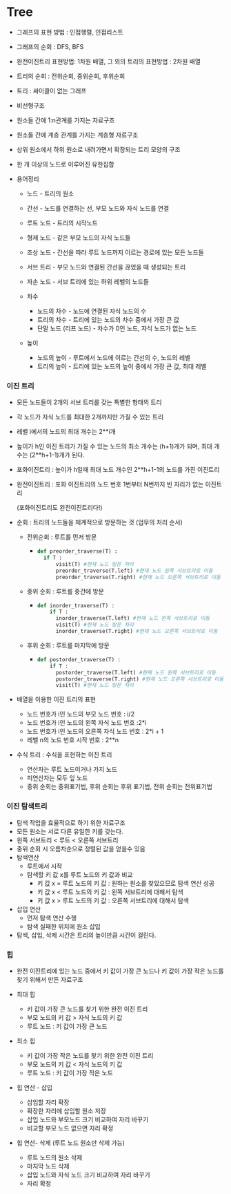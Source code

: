 # Tree

- 그래프의 표현 방법 : 인접행렬, 인접리스트

- 그래프의 순회 : DFS, BFS

- 완전이진트리  표현방법: 1차원 배열, 그 외의 트리의 표현방법 : 2차원 배열

- 트리의 순회 : 전위순회, 중위순회, 후위순회 

  

- 트리 : 싸이클이 없는 그래프

- 비선형구조

- 원소들 간에 1:n관계를 가지는 자료구조

- 원소들 간에 계층 관계를 가지는 계층형 자료구조

- 상위 원소에서 하위 원소로 내려가면서 확장되는 트리 모양의 구조

- 한 개 이상의 노드로 이루어진 유한집합



- 용어정리

  - 노드 - 트리의 원소
  - 간선 - 노드를 연결하는 선, 부모 노드와 자식  노드를 연결
  - 루트 노드 - 트리의 시작노드

  - 형제 노드 - 같은 부모 노드의 자식 노드들
  - 조상 노드 - 간선을 따라 루트 노드까지 이르는 경로에 있는 모든 노드들
  - 서브 트리 - 부모 노드와 연결된 간선을 끊었을 때 생성되는 트리
  - 자손 노드 - 서브 트리에 있는 하위 레벨의 노드들
  - 차수 
    - 노드의 차수 - 노드에 연결된 자식 노드의 수
    - 트리의 차수 - 트리에 있는 노드의 차수 중에서 가장 큰 값
    - 단말 노드 (리프 노드) - 차수가 0인 노드, 자식 노드가 없는 노드
  - 높이
    - 노드의 높이 - 루트에서 노드에 이르는 간선의 수, 노드의 레벨
    - 트리의 높이 - 트리에 있는 노드의 높이 중에서 가장 큰 값, 최대 레벨



### 이진 트리

- 모든 노드들이 2개의 서브 트리를 갖는 특별한 형태의 트리

- 각 노드가 자식 노드를 최대한 2개까지만 가질 수 있는 트리

- 레벨 i에서의 노드의 최대 개수는 2**i개

- 높이가 h인 이진 트리가 가질 수 있는 노드의 최소 개수는 (h+1)개가 되며, 최대 개수는 (2**h+1-1)개가 된다.

- 포화이진트리 : 높이가 h일때 최대 노드 개수인 2**h+1-1의 노드를 가진 이진트리

- 완전이진트리 : 포화 이진트리의 노드 번호 1번부터 N번까지 빈 자리가 없는 이진트리

  (포화이진트리도 완전이진트리다!)

- 순회 : 트리의 노드들을 체계적으로 방문하는 것 (업무의 처리 순서)

  - 전위순회 : 루트를 먼저 방문

    - ```python
      def preorder_traverse(T) : 
      	if T : 
      		visit(T) #현재 노드 방문 처리
      		preorder_traverse(T.left) #현재 노드 왼쪽 서브트리로 이동
      		preorder_traverse(T.right) #현재 노드 오른쪽 서브트리로 이동
      ```

  - 중위 순회 : 루트를 중간에 방문

    - ```python
      def inorder_traverse(T) : 
          if T : 
      		inorder_traverse(T.left) #현재 노드 왼쪽 서브트리로 이동
      		visit(T) #현재 노드 방문 처리
          	inorder_traverse(T.right) #현재 노드 오른쪽 서브트리로 이동
      ```

  - 후위 순회 : 루트를 마지막에 방문

    - ```python
      def postorder_traverse(T) :
          if T :
      		postorder_traverse(T.left) #현재 노드 왼쪽 서브트리로 이동
          	postorder_traverse(T.right) #현재 노드 오른쪽 서브트리로 이동
          	visit(T) #현재 노드 방문 처리
      ```
      
      

- 배열을 이용한 이진 트리의 표현
  - 노드 번호가 i인 노드의 부모 노드 번호 : i/2
  - 노드 번호가 i인 노드의 왼쪽 자식 노드 번호 :2*i
  - 노드 번호가 i인 노드의 오른쪽 자식 노드 번호 : 2*i + 1
  - 레벨 n의 노드 번호 시작 번호 : 2**n



- 수식 트리 : 수식을 표현하는 이진 트리
  - 연산자는 루트 노드이거나 가지 노드
  - 피연산자는 모두 잎 노드
  - 중위 순회는 중위표기법, 후위 순회는 후위 표기법, 전위 순회는 전위표기법



### 이진 탐색트리

- 탐색 작업을 효율적으로 하기 위한 자료구조
- 모든 원소는 서로 다른 유일한 키를 갖는다.
- 왼쪽 서브트리 < 루트 < 오른쪽 서브트리
- 중위 순회 시 오름차순으로 정렬된 값을 얻을수 있음
- 탐색연산
  - 루트에서 시작
  - 탐색할 키 값 x를 루트 노드의 키 값과 비교
    - 키 값 x = 루트 노드의 키 값 : 원하는 원소를 찾았으므로 탐색 연산 성공
    - 키 값 x < 루트 노드의 키 값 : 왼쪽 서브트리에 대해서 탐색
    - 키 값 x > 루트 노드의 키 값 : 오른쪽 서브트리에 대해서 탐색
- 삽입 연산
  - 먼저 탐색 연산 수행
  - 탐색 실패한 위치에 원소 삽입
- 탐색, 삽입, 삭제 시간은 트리의 높이만큼 시간이 걸린다.



### 힙

- 완전 이진트리에 있는 노드 중에서 키 값이 가장 큰 노드나 키 값이 가장 작은 노드를 찾기 위해서 만든 자료구조
- 최대 힙
  - 키 값이 가장 큰 노드를 찾기 위한 완전 이진 트리
  - 부모 노드의 키 값 > 자식 노드의 키 값
  - 루트 노드 : 키 값이 가장 큰 노드

- 최소 힙
  - 키 값이 가장 작은 노드를 찾기 위한 완전 이진 트리
  - 부모 노드의 키 값 < 자식 노드의 키 값
  - 루트 노드 : 키 값이 가장 작은 노드
- 힙 연산 - 삽입
  - 삽입할 자리 확장
  - 확장한 자리에 삽입할 원소 저장
  - 삽입 노드와 부모노드 크기 비교하여 자리 바꾸기
  - 비교할 부모 노드 없으면 자리 확정
- 힙 연산- 삭제 (루트 노드 원소만 삭제 가능)
  - 루트 노드의 원소 삭제
  - 마지막 노드 삭제
  - 삽입 노드와 자식 노드 크기 비교하여 자리 바꾸기
  - 자리 확정